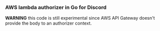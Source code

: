 ### AWS lambda authorizer in Go for Discord

**WARNING** this code is still experimental since AWS API Gateway doesn't provide the body to an authorizer context.